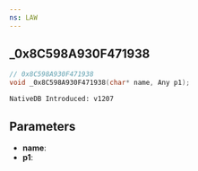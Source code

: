 ```yaml
---
ns: LAW
---
```

## _0x8C598A930F471938

```c
// 0x8C598A930F471938
void _0x8C598A930F471938(char* name, Any p1);
```

```
NativeDB Introduced: v1207
```

## Parameters
* **name**:
* **p1**:
